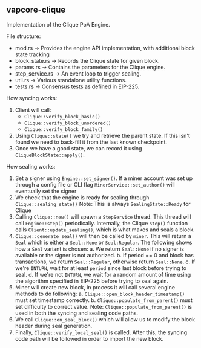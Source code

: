 ## vapcore-clique

Implementation of the Clique PoA Engine.

File structure:
- mod.rs -> Provides the engine API implementation, with additional block state tracking
- block_state.rs -> Records the Clique state for given block.
- params.rs -> Contains the parameters for the Clique engine.
- step_service.rs -> An event loop to trigger sealing.
- util.rs -> Various standalone utility functions.
- tests.rs -> Consensus tests as defined in EIP-225.

How syncing works:

1. Client will call:
   - `Clique::verify_block_basic()`
   - `Clique::verify_block_unordered()`
   - `Clique::verify_block_family()`
2. Using `Clique::state()` we try and retrieve the parent state. If this isn't found
   we need to back-fill it from the last known checkpoint.
3. Once we have a good state, we can record it using `CliqueBlockState::apply()`.

How sealing works:

1. Set a signer using `Engine::set_signer()`. If a miner account was set up through
   a config file or CLI flag `MinerService::set_author()` will eventually set the signer
2. We check that the engine is ready for sealing through `Clique::sealing_state()`
   Note: This is always `SealingState::Ready` for Clique
3. Calling `Clique::new()` will spawn a `StepService` thread. This thread will call `Engine::step()`
   periodically. Internally, the Clique `step()` function calls `Client::update_sealing()`, which is
   what makes and seals a block.
4. `Clique::generate_seal()` will then be called by `miner`. This will return a `Seal` which
    is either a `Seal::None` or `Seal:Regular`. The following shows how a `Seal` variant is chosen:
      a. We return `Seal::None` if no signer is available or the signer is not authorized.
      b. If period == 0 and block has transactions, we return `Seal::Regular`, otherwise return `Seal::None`.
      c. If we're `INTURN`, wait for at least `period` since last block before trying to seal.
      d. If we're not `INTURN`, we wait for a random amount of time using the algorithm specified
         in EIP-225 before trying to seal again.
5. Miner will create new block, in process it will call several engine methods to do following:
  a. `Clique::open_block_header_timestamp()` must set timestamp correctly.
  b. `Clique::populate_from_parent()` must set difficulty to correct value.
      Note: `Clique::populate_from_parent()` is used in both the syncing and sealing code paths.
6. We call `Clique::on_seal_block()` which will allow us to modify the block header during seal generation.
7. Finally, `Clique::verify_local_seal()` is called. After this, the syncing code path will be followed
   in order to import the new block.
